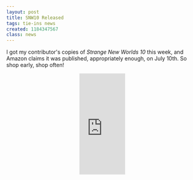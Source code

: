 ```yaml
---
layout: post
title: SNW10 Released
tags: tie-ins news
created: 1184347567
class: news
---
```

I got my contributor's copies of <em>Strange New Worlds 10</em> this week, and Amazon claims it was published, appropriately enough, on July 10th.  So shop early, shop often!

<div style="text-align: center;"><iframe src="http://rcm.amazon.com/e/cm?t=mcdema-20&o=1&p=8&l=as1&asins=1416544380&fc1=000000&lc1=004477&bc1=ffffff&npa=1&lt1=_top&IS2=1&f=ifr&bg1=ffffff&f=ifr" width="120" height="265" scrolling="no" marginwidth="0" marginheight="0" frameborder="0"></iframe>
</div>
